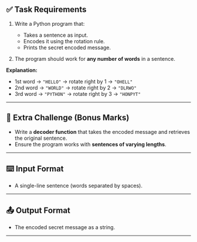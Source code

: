 ## ✅ Task Requirements

1. Write a Python program that:
    - Takes a sentence as input.
    - Encodes it using the rotation rule.
    - Prints the secret encoded message.

2. The program should work for **any number of words** in a sentence.

**Explanation:**

- 1st word → `"HELLO"` → rotate right by 1 → `"OHELL"`
- 2nd word → `"WORLD"` → rotate right by 2 → `"DLRWO"`
- 3rd word → `"PYTHON"` → rotate right by 3 → `"HONPYT"`

---

## 🌟 Extra Challenge (Bonus Marks)

- Write a **decoder function** that takes the encoded message and retrieves the original sentence.
- Ensure the program works with **sentences of varying lengths**.

---

## ⌨️ Input Format

- A single-line sentence (words separated by spaces).

---

## 📤 Output Format

- The encoded secret message as a string.

---
